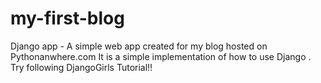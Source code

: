 # my-first-blog
Django app - A simple web app created for my blog hosted on Pythonanwhere.com
It is a simple implementation of how to use Django .
Try following DjangoGirls Tutorial!!
